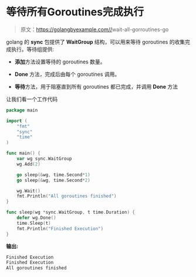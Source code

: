# 等待所有Goroutines完成执行

> 原文：<https://golangbyexample.com//>wait-all-gorroutines-go

golang 的 **sync** 包提供了 **WaitGroup** 结构，可以用来等待 goroutines 的收集完成执行。等待组提供:

*   **添加**方法设置等待的 goroutines 数量。

*   **Done** 方法，完成后由每个 goroutines 调用。

*   **等待**方法，用于阻塞直到所有 goroutines 都已完成，并调用 **Done** 方法

让我们看一个工作代码

```go
package main

import (
    "fmt"
    "sync"
    "time"
)

func main() {
    var wg sync.WaitGroup
    wg.Add(2)

    go sleep(&wg, time.Second*1)
    go sleep(&wg, time.Second*2)

    wg.Wait()
    fmt.Println("All goroutines finished")
}

func sleep(wg *sync.WaitGroup, t time.Duration) {
    defer wg.Done()
    time.Sleep(t)
    fmt.Println("Finished Execution")
}
```

**输出:**

```go
Finished Execution
Finished Execution
All goroutines finished
```